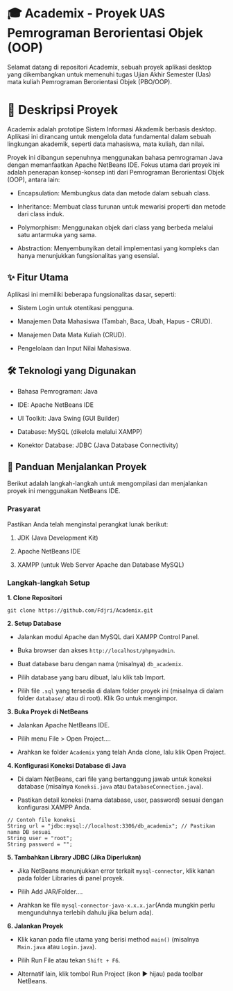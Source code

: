 # 🎓 Academix - Proyek UAS Pemrograman Berorientasi Objek (OOP)

Selamat datang di repositori Academix, sebuah proyek aplikasi desktop yang dikembangkan untuk memenuhi tugas Ujian Akhir Semester (Uas) mata kuliah Pemrograman Berorientasi Objek (PBO/OOP).

# 📜 Deskripsi Proyek

Academix adalah prototipe Sistem Informasi Akademik berbasis desktop. Aplikasi ini dirancang untuk mengelola data fundamental dalam sebuah lingkungan akademik, seperti data mahasiswa, mata kuliah, dan nilai.

Proyek ini dibangun sepenuhnya menggunakan bahasa pemrograman Java dengan memanfaatkan Apache NetBeans IDE. Fokus utama dari proyek ini adalah penerapan konsep-konsep inti dari Pemrograman Berorientasi Objek (OOP), antara lain:

- Encapsulation: Membungkus data dan metode dalam sebuah class.

- Inheritance: Membuat class turunan untuk mewarisi properti dan metode dari class induk.

- Polymorphism: Menggunakan objek dari class yang berbeda melalui satu antarmuka yang sama.

- Abstraction: Menyembunyikan detail implementasi yang kompleks dan hanya menunjukkan fungsionalitas yang esensial.

## ✨ Fitur Utama

Aplikasi ini memiliki beberapa fungsionalitas dasar, seperti:

- Sistem Login untuk otentikasi pengguna.

- Manajemen Data Mahasiswa (Tambah, Baca, Ubah, Hapus - CRUD).

- Manajemen Data Mata Kuliah (CRUD).

- Pengelolaan dan Input Nilai Mahasiswa.

## 🛠️ Teknologi yang Digunakan

- Bahasa Pemrograman: Java

- IDE: Apache NetBeans IDE

- UI Toolkit: Java Swing (GUI Builder)

- Database: MySQL (dikelola melalui XAMPP)

- Konektor Database: JDBC (Java Database Connectivity)

## 🚀 Panduan Menjalankan Proyek

Berikut adalah langkah-langkah untuk mengompilasi dan menjalankan proyek ini menggunakan NetBeans IDE.

### Prasyarat

Pastikan Anda telah menginstal perangkat lunak berikut:

1. JDK (Java Development Kit)

2. Apache NetBeans IDE

3. XAMPP (untuk Web Server Apache dan Database MySQL)

### Langkah-langkah Setup

**1. Clone Repositori**

```
git clone https://github.com/Fdjri/Academix.git
```

**2. Setup Database**

- Jalankan modul Apache dan MySQL dari XAMPP Control Panel.

- Buka browser dan akses ``http://localhost/phpmyadmin``.

- Buat database baru dengan nama (misalnya) ``db_academix``.

- Pilih database yang baru dibuat, lalu klik tab Import.

- Pilih file ``.sql`` yang tersedia di dalam folder proyek ini (misalnya di dalam folder ``database/`` atau di root). Klik Go untuk mengimpor.

**3. Buka Proyek di NetBeans**

- Jalankan Apache NetBeans IDE.

- Pilih menu File > Open Project....

- Arahkan ke folder ``Academix`` yang telah Anda clone, lalu klik Open Project.

**4. Konfigurasi Koneksi Database di Java**

- Di dalam NetBeans, cari file yang bertanggung jawab untuk koneksi database (misalnya ``Koneksi.java`` atau ``DatabaseConnection.java``).

- Pastikan detail koneksi (nama database, user, password) sesuai dengan konfigurasi XAMPP Anda.
```
// Contoh file koneksi
String url = "jdbc:mysql://localhost:3306/db_academix"; // Pastikan nama DB sesuai
String user = "root";
String password = "";
```

**5. Tambahkan Library JDBC (Jika Diperlukan)**
- Jika NetBeans menunjukkan error terkait ``mysql-connector``, klik kanan pada folder Libraries di panel proyek.

- Pilih Add JAR/Folder....

- Arahkan ke file ``mysql-connector-java-x.x.x.jar``(Anda mungkin perlu mengunduhnya terlebih dahulu jika belum ada).

**6. Jalankan Proyek**

- Klik kanan pada file utama yang berisi method ``main()`` (misalnya ``Main.java`` atau ``Login.java``).

- Pilih Run File atau tekan ``Shift + F6``.

- Alternatif lain, klik tombol Run Project (ikon ▶ hijau) pada toolbar NetBeans.
